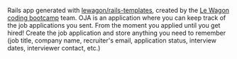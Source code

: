 Rails app generated with [lewagon/rails-templates](https://github.com/lewagon/rails-templates), created by the [Le Wagon coding bootcamp](https://www.lewagon.com) team.
OJA is an application where you can keep track of the job applications you sent. From the moment you applied until you get hired!
Create the job application and store anything you need to remember (job title, company name, recruiter's email, application status, interview dates, interviewer contact, etc.)
